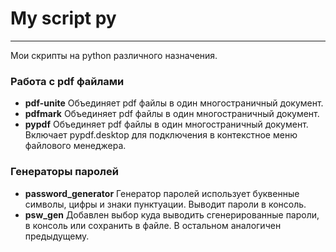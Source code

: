 # My script py

---

Мои скрипты на python различного назначения.

### Работа с pdf файлами

 -  **pdf-unite**
    Объединяет pdf файлы в один многостраничный документ.
 -  **pdfmark**
    Объединяет pdf файлы в один многостраничный документ.
 -  **pypdf**
    Объединяет pdf файлы в один многостраничный документ. Включает pypdf.desktop для подключения в контекстное меню файлового менеджера.

### Генераторы паролей

 -  **password_generator**
    Генератор паролей использует буквенные символы, цифры и знаки пунктуации. Выводит пароли в консоль.
 -  **psw_gen**
    Добавлен выбор куда выводить сгенерированные пароли, в консоль или сохранить в файле. В остальном аналогичен предыдущему.
